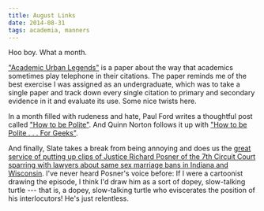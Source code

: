 ```yaml
---
title: August Links
date: 2014-08-31
tags: academia, manners
---
```


Hoo boy. What a month.

["Academic Urban Legends"](http://sss.sagepub.com/content/44/4/638.long) is a
paper about the way that academics sometimes play telephone in their citations.
The paper reminds me of the best exercise I was assigned as an undergraduate,
which was to take a single paper and track down every single citation to
primary and secondary evidence in it and evaluate its use. Some nice twists
here.

In a month filled with rudeness and hate, Paul Ford writes a thoughtful post
called
["How to be Polite"](https://medium.com/message/how-to-be-polite-9bf1e69e888c).
And Quinn Norton follows it up with
["How to be Polite . . . For Geeks"](https://medium.com/message/how-to-be-polite-for-geeks-86cb784983b1).

And finally, Slate takes a break from being annoying and does us the
[great service of putting up clips of Justice Richard Posner of the 7th Circuit Court sparring with lawyers about same sex marriage bans in Indiana and Wisconsin](http://www.slate.com/blogs/outward/2014/08/27/listen_to_judge_richard_posner_destroy_arguments_against_gay_marriage.html).
I've never heard Posner's voice before: If I were a cartoonist drawing the
episode, I think I'd draw him as a sort of dopey, slow-talking turtle --- that
is, a dopey, slow-talking turtle who eviscerates the position of his
interlocutors! He's just relentless.
